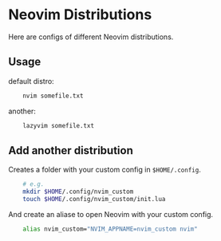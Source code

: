 # Neovim Distributions

Here are configs of different Neovim distributions.

## Usage

default distro:

```bash
    nvim somefile.txt
```

another:

```bash
    lazyvim somefile.txt
```

## Add another distribution

Creates a folder with your custom config in `$HOME/.config`.

```bash
    # e.g.
    mkdir $HOME/.config/nvim_custom
    touch $HOME/.config/nvim_custom/init.lua
```

And create an aliase to open Neovim with your custom config.

```bash
    alias nvim_custom="NVIM_APPNAME=nvim_custom nvim"
```
